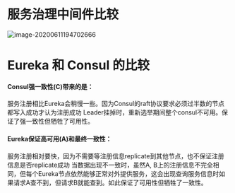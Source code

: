 # 服务治理中间件比较

![image-20200611194702666](assets/image-20200611194702666.png)



# Eureka 和 Consul 的比较

#### Consul强一致性(C)带来的是：

服务注册相比Eureka会稍慢一些。因为Consul的raft协议要求必须过半数的节点都写入成功才认为注册成功
Leader挂掉时，重新选举期间整个consul不可用。保证了强一致性但牺牲了可用性。

#### Eureka保证高可用(A)和最终一致性：

服务注册相对要快，因为不需要等注册信息replicate到其他节点，也不保证注册信息是否replicate成功
当数据出现不一致时，虽然A, B上的注册信息不完全相同，但每个Eureka节点依然能够正常对外提供服务，这会出现查询服务信息时如果请求A查不到，但请求B就能查到。如此保证了可用性但牺牲了一致性。
